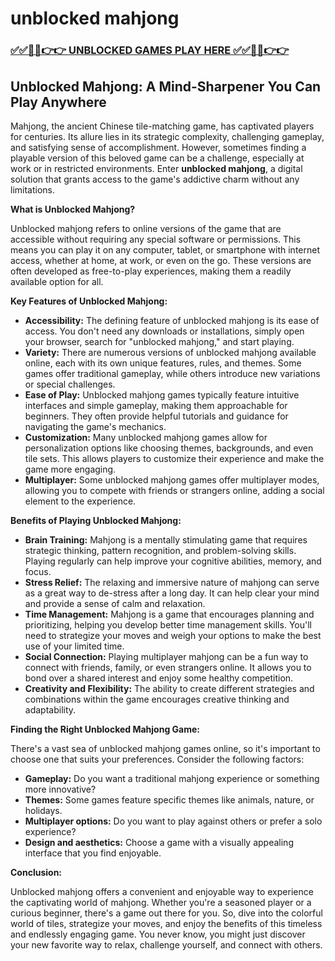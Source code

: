 # unblocked mahjong

### [✅✅🔴🔴👉👉 UNBLOCKED GAMES PLAY HERE ✅✅🔴🔴👉👉](https://topstoryindia.com)

## Unblocked Mahjong: A Mind-Sharpener You Can Play Anywhere

Mahjong, the ancient Chinese tile-matching game, has captivated players for centuries. Its allure lies in its strategic complexity, challenging gameplay, and satisfying sense of accomplishment. However, sometimes finding a playable version of this beloved game can be a challenge, especially at work or in restricted environments. Enter **unblocked mahjong**, a digital solution that grants access to the game's addictive charm without any limitations. 

**What is Unblocked Mahjong?**

Unblocked mahjong refers to online versions of the game that are accessible without requiring any special software or permissions. This means you can play it on any computer, tablet, or smartphone with internet access, whether at home, at work, or even on the go. These versions are often developed as free-to-play experiences, making them a readily available option for all. 

**Key Features of Unblocked Mahjong:**

* **Accessibility:** The defining feature of unblocked mahjong is its ease of access. You don't need any downloads or installations, simply open your browser, search for "unblocked mahjong," and start playing.
* **Variety:** There are numerous versions of unblocked mahjong available online, each with its own unique features, rules, and themes. Some games offer traditional gameplay, while others introduce new variations or special challenges.
* **Ease of Play:** Unblocked mahjong games typically feature intuitive interfaces and simple gameplay, making them approachable for beginners. They often provide helpful tutorials and guidance for navigating the game's mechanics.
* **Customization:** Many unblocked mahjong games allow for personalization options like choosing themes, backgrounds, and even tile sets. This allows players to customize their experience and make the game more engaging.
* **Multiplayer:** Some unblocked mahjong games offer multiplayer modes, allowing you to compete with friends or strangers online, adding a social element to the experience. 

**Benefits of Playing Unblocked Mahjong:**

* **Brain Training:** Mahjong is a mentally stimulating game that requires strategic thinking, pattern recognition, and problem-solving skills. Playing regularly can help improve your cognitive abilities, memory, and focus.
* **Stress Relief:** The relaxing and immersive nature of mahjong can serve as a great way to de-stress after a long day. It can help clear your mind and provide a sense of calm and relaxation.
* **Time Management:** Mahjong is a game that encourages planning and prioritizing, helping you develop better time management skills. You'll need to strategize your moves and weigh your options to make the best use of your limited time.
* **Social Connection:** Playing multiplayer mahjong can be a fun way to connect with friends, family, or even strangers online. It allows you to bond over a shared interest and enjoy some healthy competition.
* **Creativity and Flexibility:** The ability to create different strategies and combinations within the game encourages creative thinking and adaptability.

**Finding the Right Unblocked Mahjong Game:**

There's a vast sea of unblocked mahjong games online, so it's important to choose one that suits your preferences. Consider the following factors:

* **Gameplay:** Do you want a traditional mahjong experience or something more innovative?
* **Themes:**  Some games feature specific themes like animals, nature, or holidays.
* **Multiplayer options:** Do you want to play against others or prefer a solo experience?
* **Design and aesthetics:** Choose a game with a visually appealing interface that you find enjoyable.

**Conclusion:**

Unblocked mahjong offers a convenient and enjoyable way to experience the captivating world of mahjong. Whether you're a seasoned player or a curious beginner, there's a game out there for you. So, dive into the colorful world of tiles, strategize your moves, and enjoy the benefits of this timeless and endlessly engaging game. You never know, you might just discover your new favorite way to relax, challenge yourself, and connect with others.